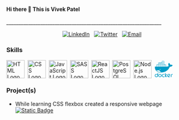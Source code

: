 <br /><br />
<p align="center">
<h4> Hi there 👋 This is Vivek Patel </h4>
</p>
________________________________________________________________

<div align="center">
  
[![LinkedIn](https://img.shields.io/badge/LinkedIn-0077B5?style=for-the-badge&logo=linkedin&logoColor=white)](https://www.linkedin.com/in/patelvivek7879/)
&nbsp;
[![Twitter](https://img.shields.io/badge/Twitter-1DA1F2?style=for-the-badge&logo=twitter&logoColor=white)](https://twitter.com/patelvivek7879)
&nbsp;
[![Email](https://img.shields.io/badge/Email-0077B5?style=for-the-badge&logo=gmail)](mailto:patelvivek7879@gmail.com)

</div>

### Skills
<div style="display:flex;">
  <img src="https://upload.wikimedia.org/wikipedia/commons/6/61/HTML5_logo_and_wordmark.svg" alt="HTML Logo" width="48" height="48"> &nbsp;&nbsp;
  <img src="https://upload.wikimedia.org/wikipedia/commons/d/d5/CSS3_logo_and_wordmark.svg" alt="CSS Logo" width="48" height="48"> &nbsp;&nbsp;
  <img src="https://upload.wikimedia.org/wikipedia/commons/9/99/Unofficial_JavaScript_logo_2.svg" alt="JavaScript Logo" width="48" height="48"> &nbsp;&nbsp;
  <img src="https://upload.wikimedia.org/wikipedia/commons/9/96/Sass_Logo_Color.svg" alt="SASS Logo" width="48" height="48"> &nbsp;&nbsp;
  <img src="https://upload.wikimedia.org/wikipedia/commons/a/a7/React-icon.svg" alt="ReactJS Logo" width="48" height="48"> &nbsp;&nbsp;
  <img src="https://upload.wikimedia.org/wikipedia/commons/2/29/Postgresql_elephant.svg" alt="PostgreSQL Logo" width="48" height="48"> &nbsp;&nbsp;
  <img src="https://upload.wikimedia.org/wikipedia/commons/d/d9/Node.js_logo.svg" alt="Node.js Logo" width="48" height="48"> &nbsp;&nbsp;
  <svg xmlns="http://www.w3.org/2000/svg" height="48" width="48" viewBox="0 0 128 128" id="docker"><path fill="#019BC6" d="M86 118.4c0-.3.1-.6 0-.9-.2-.3-.3-.5-.5-.7-.5-.6-1-1.1-1.6-1.7l-5.9-6 4.6-4.7 2.5-2.7c.4-.4.9-1.2.9-1.8v-.4c0-.9-.4-1.4-1.3-1.6l.2.1h-.7c-.6 0-2.3 1.6-2.7 2.1-1.5 1.5-2.5 2.9-4.5 4.4v-11.9c0-1.1-.6-1.6-1.7-1.6h-.3c-1.1 0-2 .5-2 1.6v25.9c0 1.1.9 1.5 2 1.5h.3c1.1 0 1.7-.5 1.7-1.5v-4.6l3 2.9c.9.9 1.8 1.5 2.6 2.3.4.4 1.2.9 1.8.9h.3c1 0 1.3-.5 1.5-1.3l-.2.1v-.4zM125.1 98h-.4c-2.2 0-4.2.6-6 1.9-3 2.2-4.7 5.1-4.7 8.9v9.8c0 1.1.4 1.4 1.5 1.4h.3c1.1 0 2.2-.4 2.2-1.4v-9.2c0-2 .4-3.9 1.9-5.4 1.2-1.2 2.7-2.2 4.4-2.2 1.3 0 2.8-.3 2.8-1.9 0-1.2-.9-1.9-2-1.9zM109.7 103c-1.1-1.8-2.6-3.2-4.5-4.1-3.5-1.7-7.2-1.9-10.6.1l-.5.3c-1.4.8-2.6 1.8-3.5 3.1-2.6 3.8-2.9 8.1-.6 12.1l.2.4c1 1.7 2.3 3.1 4 4 3.6 2 7.5 2.2 11.1.2l.3-.2c1-.6 1.2-1.6.7-2.6-.2-.4-.6-.7-1-.9h-.2c-.7-.1-2.6.7-3.3 1-1.4.2-3 .3-4.4-.2l7.6-6.6c1.1-1 2.3-2.1 3.5-3 1-.8 2-1.9 1.2-3.3v-.3zm-6.9 3.6l-8.5 7.3c-.3-.3-.5-.7-.7-1-.6-1-1-2.2-1-3.4-.1-3 1-5.5 3.7-7 2-1.2 4.2-1.4 6.4-.6 1.1.4 2.4 1.1 3.1 2.1-1 .9-2.1 1.7-3 2.6zM22 91h-.3c-1.1 0-1.7.4-1.7 1.5v8.1c-2-1.8-4.4-2.5-7.2-2.5h-.8c-1.9 0-3.7.3-5.4 1.3-3.6 2.1-5.6 5.2-5.6 9.4v.8c0 1.9.5 3.5 1.5 5.2 2.1 3.6 5.4 5.4 9.5 5.4h.8c1.9 0 3.9-.3 5.5-1.2 3.6-2.1 5.7-5.2 5.7-9.3v-17c0-1.3-.9-1.7-2-1.7zm-3.1 21.8c-1.5 2.5-3.7 3.9-6.6 3.9-1.2 0-2.4-.3-3.4-.9-2.6-1.4-4.1-3.7-4.1-6.7 0-1.1.2-2.1.7-3.1 1.4-2.9 3.7-4.5 6.9-4.5 1.6 0 3 .5 4.2 1.4 2.1 1.5 3.3 3.5 3.3 6.1.1 1.4-.3 2.6-1 3.8zM37.6 98h-.6c-1.9 0-3.8.3-5.4 1.3-3.6 2.1-5.6 5.2-5.6 9.4v.8c0 1.9.5 3.5 1.5 5.2 2.1 3.6 5.4 5.4 9.6 5.4h.8c1.9 0 3.8-.3 5.5-1.2 3.6-2.1 5.7-5.2 5.7-9.3v-.8c0-1.8-.6-3.3-1.4-4.8-2.2-4-5.7-6-10.1-6zm6.4 14.8c-1.5 2.4-3.6 3.9-6.5 3.9-1.3 0-2.6-.3-3.8-1-2.5-1.5-3.9-3.6-3.9-6.5 0-1.1.2-2.1.7-3.1 1.4-2.9 3.7-4.5 6.9-4.5 1.5 0 2.8.4 4 1.2 2.2 1.5 3.5 3.6 3.5 6.3.1 1.2-.2 2.5-.9 3.7zM68.5 99.4l-.1.1c-1.7-1.1-3.6-1.5-5.6-1.5h-.8c-1.9 0-3.8.3-5.4 1.3-3.6 2.1-5.6 5.2-5.6 9.3v.8c0 1 .2 1.9.4 2.9 1.6 5.5 5.9 8.6 11.7 8.2 1.6-.1 5.9-.6 5.9-3v-.4c0-.9-.7-1.7-1.5-1.9l-.1-.2h-.7l-.2.3c-.9.4-2.4 1.2-3.4 1.2-1.2 0-2.5 0-3.6-.6-2.9-1.4-4.6-3.7-4.6-6.9 0-1.1.2-2.1.7-3.1 1.4-2.8 3.7-4.6 6.9-4.5.6 0 1.7.3 2.3.6.5.2 1.8 1 2.4 1h.2l.1-.2c.9-.2 1.6-.9 1.6-1.8v-.4c0-.4-.2-.7-.4-1l-.2-.2zM5.8 68.2l.1.2c7.9 13.4 21.7 19 36.8 19 29.2 0 53.3-13.1 64.3-40.6 7.4.4 15-1.8 18.6-8.9l.9-1.8-1.8-1c-4.3-2.5-10-2.8-14.8-1.4-.6-5.2-4-9.7-8-12.9l-1.6-1.3-1.3 1.6c-2.7 3.1-3.5 8.3-3.1 12.3.3 2.9 1.2 5.9 3 8.3-1.4.8-2.9 1.9-4.3 2.4-2.8 1-5.9 2-8.9 2h-6.7v-14.1h-13v-25h-15v12h-25v13h-13v14h-11.2l-.2 1.5c-.5 6.4.3 12.6 3 18.5l1.2 2.2zm60.2-33.2h11v11h-11v-11zm-13-26h11v11h-11v-11zm0 13h11v11h-11v-11zm0 13h11v11h-11v-11zm-13-13h11v11h-11v-11zm0 13h11v11h-11v-11zm1.1 31.2c0 1.7-1.4 3.1-3.1 3.1-1.7 0-3.1-1.4-3.1-3.1 0-1.7 1.4-3.1 3.1-3.1 1.7.1 3.1 1.4 3.1 3.1zm-13.1-44.2h10v11h-10v-11zm0 13h10v11h-10v-11zm-13 0h11v11h-11v-11zm2.4 38c1.6 0 3.2 0 4.7-.1 3.9-.2 7.3-.7 10.1-1.5 2.3 5.3 6.5 10.2 14 13.8l-3.5.1c-15.8-.1-24.3-5.4-31.3-12.4 2.1.1 4.1.1 6 .1zM38 68.4c1.2 0 2.2-1 2.2-2.2 0-.3-.1-.6-.2-.8-.2.3-.4.5-.8.5-.5 0-.9-.4-.9-.9 0-.3.2-.6.4-.8-.1-.1-.4-.2-.7-.2-1.2 0-2.2 1-2.2 2.2.1 1.2 1 2.2 2.2 2.2z"></path></svg>
</div>

### Project(s) 

- While learning CSS flexbox created a responsive webpage [![Static Badge](https://img.shields.io/badge/Live-blue)](https://patelvivek7879.github.io/trillo-flex-box/)

